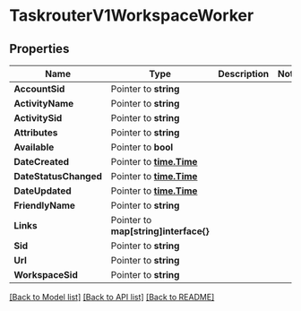# TaskrouterV1WorkspaceWorker

## Properties

Name | Type | Description | Notes
------------ | ------------- | ------------- | -------------
**AccountSid** | Pointer to **string** |  |
**ActivityName** | Pointer to **string** |  |
**ActivitySid** | Pointer to **string** |  |
**Attributes** | Pointer to **string** |  |
**Available** | Pointer to **bool** |  |
**DateCreated** | Pointer to [**time.Time**](time.Time.md) |  |
**DateStatusChanged** | Pointer to [**time.Time**](time.Time.md) |  |
**DateUpdated** | Pointer to [**time.Time**](time.Time.md) |  |
**FriendlyName** | Pointer to **string** |  |
**Links** | Pointer to **map[string]interface{}** |  |
**Sid** | Pointer to **string** |  |
**Url** | Pointer to **string** |  |
**WorkspaceSid** | Pointer to **string** |  |

[[Back to Model list]](../README.md#documentation-for-models) [[Back to API list]](../README.md#documentation-for-api-endpoints) [[Back to README]](../README.md)


